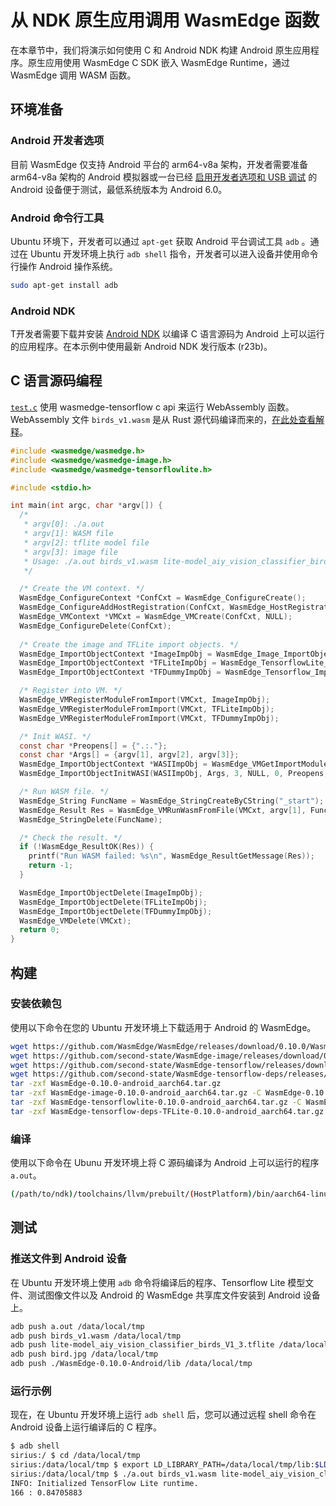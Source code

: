# 从 NDK 原生应用调用 WasmEdge 函数

在本章节中，我们将演示如何使用 C 和 Android NDK 构建 Android 原生应用程序。原生应用使用 WasmEdge C SDK 嵌入 WasmEdge Runtime，通过 WasmEdge 调用 WASM 函数。

## 环境准备

### Android 开发者选项

目前 WasmEdge 仅支持 Android 平台的 arm64-v8a 架构，开发者需要准备 arm64-v8a 架构的 Android 模拟器或一台已经 [启用开发者选项和 USB 调试](https://developer.android.com/studio/debug/dev-options) 的 Android 设备便于测试，最低系统版本为 Android 6.0。

### Android 命令行工具

Ubuntu 环境下，开发者可以通过 `apt-get` 获取 Android 平台调试工具 `adb` 。通过在 Ubuntu 开发环境上执行 `adb shell` 指令，开发者可以进入设备并使用命令行操作 Android 操作系统。

```bash
sudo apt-get install adb
```

### Android NDK

T开发者需要下载并安装 [Android NDK](https://developer.android.google.cn/ndk/downloads) 以编译 C 语言源码为 Android 上可以运行的应用程序。在本示例中使用最新 Android NDK 发行版本 (r23b)。

## C 语言源码编程

[`test.c`](https://github.com/second-state/wasm-learning/blob/master/android/test.c) 使用 wasmedge-tensorflow c api 来运行 WebAssembly 函数。 WebAssembly 文件 `birds_v1.wasm` 是从 Rust 源代码编译而来的，[在此处查看解释](../../dev/rust/tensorflow.md)。

```c
#include <wasmedge/wasmedge.h>
#include <wasmedge/wasmedge-image.h>
#include <wasmedge/wasmedge-tensorflowlite.h>

#include <stdio.h>

int main(int argc, char *argv[]) {
  /*
   * argv[0]: ./a.out
   * argv[1]: WASM file
   * argv[2]: tflite model file
   * argv[3]: image file
   * Usage: ./a.out birds_v1.wasm lite-model_aiy_vision_classifier_birds_V1_3.tflite bird.jpg
   */

  /* Create the VM context. */
  WasmEdge_ConfigureContext *ConfCxt = WasmEdge_ConfigureCreate();
  WasmEdge_ConfigureAddHostRegistration(ConfCxt, WasmEdge_HostRegistration_Wasi);
  WasmEdge_VMContext *VMCxt = WasmEdge_VMCreate(ConfCxt, NULL);
  WasmEdge_ConfigureDelete(ConfCxt);
  
  /* Create the image and TFLite import objects. */
  WasmEdge_ImportObjectContext *ImageImpObj = WasmEdge_Image_ImportObjectCreate();
  WasmEdge_ImportObjectContext *TFLiteImpObj = WasmEdge_TensorflowLite_ImportObjectCreate();
  WasmEdge_ImportObjectContext *TFDummyImpObj = WasmEdge_Tensorflow_ImportObjectCreateDummy();

  /* Register into VM. */
  WasmEdge_VMRegisterModuleFromImport(VMCxt, ImageImpObj);
  WasmEdge_VMRegisterModuleFromImport(VMCxt, TFLiteImpObj);
  WasmEdge_VMRegisterModuleFromImport(VMCxt, TFDummyImpObj);

  /* Init WASI. */
  const char *Preopens[] = {".:."};
  const char *Args[] = {argv[1], argv[2], argv[3]};
  WasmEdge_ImportObjectContext *WASIImpObj = WasmEdge_VMGetImportModuleContext(VMCxt, WasmEdge_HostRegistration_Wasi);
  WasmEdge_ImportObjectInitWASI(WASIImpObj, Args, 3, NULL, 0, Preopens, 1);

  /* Run WASM file. */
  WasmEdge_String FuncName = WasmEdge_StringCreateByCString("_start");
  WasmEdge_Result Res = WasmEdge_VMRunWasmFromFile(VMCxt, argv[1], FuncName, NULL, 0, NULL, 0);
  WasmEdge_StringDelete(FuncName);

  /* Check the result. */
  if (!WasmEdge_ResultOK(Res)) {
    printf("Run WASM failed: %s\n", WasmEdge_ResultGetMessage(Res));
    return -1;
  }

  WasmEdge_ImportObjectDelete(ImageImpObj);
  WasmEdge_ImportObjectDelete(TFLiteImpObj);
  WasmEdge_ImportObjectDelete(TFDummyImpObj);
  WasmEdge_VMDelete(VMCxt);
  return 0;
}
```

## 构建

### 安装依赖包

使用以下命令在您的 Ubuntu 开发环境上下载适用于 Android 的 WasmEdge。

```bash
wget https://github.com/WasmEdge/WasmEdge/releases/download/0.10.0/WasmEdge-0.10.0-android_aarch64.tar.gz
wget https://github.com/second-state/WasmEdge-image/releases/download/0.10.0/WasmEdge-image-0.10.0-android_aarch64.tar.gz
wget https://github.com/second-state/WasmEdge-tensorflow/releases/download/0.10.0/WasmEdge-tensorflowlite-0.10.0-android_aarch64.tar.gz
wget https://github.com/second-state/WasmEdge-tensorflow-deps/releases/download/0.10.0/WasmEdge-tensorflow-deps-TFLite-0.10.0-android_aarch64.tar.gz
tar -zxf WasmEdge-0.10.0-android_aarch64.tar.gz
tar -zxf WasmEdge-image-0.10.0-android_aarch64.tar.gz -C WasmEdge-0.10.0-Android/
tar -zxf WasmEdge-tensorflowlite-0.10.0-android_aarch64.tar.gz -C WasmEdge-0.10.0-Android/
tar -zxf WasmEdge-tensorflow-deps-TFLite-0.10.0-android_aarch64.tar.gz -C WasmEdge-0.10.0-Android/lib/
```

### 编译

使用以下命令在 Ubunu 开发环境上将 C 源码编译为 Android 上可以运行的程序 `a.out`。

```bash
(/path/to/ndk)/toolchains/llvm/prebuilt/(HostPlatform)/bin/aarch64-linux-(AndroidApiVersion)-clang test.c -I./WasmEdge-0.10.0-Android/include -L./WasmEdge-0.10.0-Android/lib -lwasmedge-image_c -lwasmedge-tensorflowlite_c -ltensorflowlite_c -lwasmedge_c
```

## 测试

### 推送文件到 Android 设备

在 Ubuntu 开发环境上使用 `adb` 命令将编译后的程序、Tensorflow Lite 模型文件、测试图像文件以及 Android 的 WasmEdge 共享库文件安装到 Android 设备上。

```bash
adb push a.out /data/local/tmp
adb push birds_v1.wasm /data/local/tmp
adb push lite-model_aiy_vision_classifier_birds_V1_3.tflite /data/local/tmp
adb push bird.jpg /data/local/tmp
adb push ./WasmEdge-0.10.0-Android/lib /data/local/tmp
```

### 运行示例

现在，在 Ubuntu 开发环境上运行 `adb shell` 后，您可以通过远程 shell 命令在 Android 设备上运行编译后的 C 程序。

```bash
$ adb shell
sirius:/ $ cd /data/local/tmp
sirius:/data/local/tmp $ export LD_LIBRARY_PATH=/data/local/tmp/lib:$LD_LIBRARY_PATH
sirius:/data/local/tmp $ ./a.out birds_v1.wasm lite-model_aiy_vision_classifier_birds_V1_3.tflite bird.jpg
INFO: Initialized TensorFlow Lite runtime.
166 : 0.84705883
```
